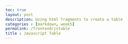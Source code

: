 ```yaml
---
toc: true 
layout: post
description: Using html fragments to create a table
categories : [markdown, week5]
permalink: /frontend/jstable
title : Javascript Table
---
```



<html>
<body>

<script>

function logItType(output) {
   console.log(typeof output, ";", output);
}

function tvshow(name, rating, genre) {
   this.name = name;
   this.rating = rating;
   this.genre = genre;
   this.role = "";
}

// define a setter for role in Person data
Show.prototype.setRole = function(role) {
   this.role = role;
}

// define a JSON conversion "method" associated with Person
Show.prototype.toJSON = function() {
   const obj = {name: this.name, rating: this.rating, genre: this.genre, role: this.role};
   const json = JSON.stringify(obj);
   return json;
}

// make a new Person and assign to variable teacher
var netflix = new Show("Stranger Things", "9.7/10", "Mystery, Action");  
logItType(teacher);  
logItType(teacher.toJSON());  

// output of Object and JSON/string associated with Teacher
teacher.setRole("netflix");   // set the role
logItType(netflix); 
logItType(netflix.toJSON());

var soaptwoday = [ 
    new Show("Rick and Morty", "10/10", "Sci-Fi"), 
    new Show("Lucifer", "9.3/10", "Mystery"), 
    new Show("Avatar", "9.8/10", "Fiction, Action")
];

function theater(netflix, soaptoday){ 
   teacher.setRole("Netflix");
   this.netflix = netflix;
   this.theater = [netflix];
   this.soaptwoday= soaptwoday;
   this.soaptwoday.forEach(soaptwoday => { soaptwoday.setRole("Soap2day"); this.theater.push(soaptwoday); });
   this.json = [];
   this.theater.forEach(show => this.json.push(show.toJSON()));
}

movies = new Theater(netflix, soaptwoday);

logItType(movies.theater);  
logItType(movies.theater[0].name);  
logItType(movies.json[0]); 
logItType(JSON.parse(movies.json[0]));

Theater.prototype._toHtml = function() {
 
  var style = (
    "display:inline-block;" +
    "border: 2px solid black;" +
    "box-shadow: 0.8em 0.4em 0.4em grey;"
  );

  var body = "";

  body += "<tr>";
  body += "<th><mark>" + "Name" + "</mark></th>";
  body += "<th><mark>" + "Rating" + "</mark></th>";
  body += "<th><mark>" + "Genre" + "</mark></th>";
  body += "<th><mark>" + "Role" + "</mark></th>";
  body += "</tr>";
 
  for (var row of movies.theater) {
    
    body += "<tr>";
   
    body += "<td>" + row.name + "</td>";
    body += "<td>" + row.rating+ "</td>";
    body += "<td>" + row.genre + "</td>";
    body += "<td>" + row.role + "</td>";
  
    body += "<tr>";
  }

   // Build and HTML fragment of div, table, table body
  return (
    "<div style='" + style + "'>" +
      "<table>" +
        body +
      "</table>" +
    "</div>"
  );

};

$$.html(movies._toHtml());

</script>
 
</body>
</html>
